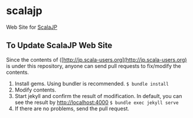 scalajp
=======

Web Site for [ScalaJP](http://jp.scala-users.org/)

## To Update ScalaJP Web Site

Since the contents of ([http://jp.scala-users.org](http://jp.scala-users.org) is under this repository, anyone can send pull requests to
fix/modify the contents.

1. Install gems.  Using bundler is recommended.
`$ bundle install`
2. Modify contents.
3. Start jekyll and confirm the result of modification.  In default, you can see the result by [http://localhost:4000](http://localhost:4000)
`$ bundle exec jekyll serve`
4. If there are no problems, send the pull request.
